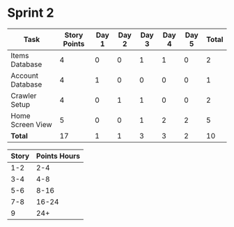 # Sprint 2

Task|Story Points|Day 1|Day 2|Day 3 |Day 4|Day 5|Total
---|---|---|---|---|---|---|---
Items Database|4|0|0|1|1|0|2
Account Database|4|1|0|0|0|0|1
Crawler Setup	|4|0|1|1|0|0|2
Home Screen View|5|0|0|1|2|2|5
**Total**|17|1|1|3|3|2|10

Story|Points Hours
---|---
1-2|2-4
3-4|4-8
5-6|8-16
7-8|16-24
9|24+
